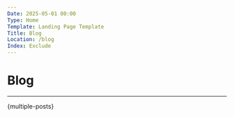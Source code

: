 ```yaml
---
Date: 2025-05-01 00:00
Type: Home
Template: Landing Page Template
Title: Blog
Location: /blog
Index: Exclude
---
```


# Blog

---

{multiple-posts}
